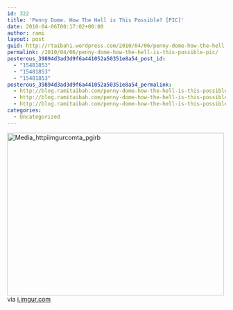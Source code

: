 ```yaml
---
id: 322
title: 'Penny Dome. How The Hell is This Possible? [PIC]'
date: 2010-04-06T00:17:02+00:00
author: rami
layout: post
guid: http://rtaibah1.wordpress.com/2010/04/06/penny-dome-how-the-hell-is-this-possible-pic
permalink: /2010/04/06/penny-dome-how-the-hell-is-this-possible-pic/
posterous_39894d3ad3d9f6a441052a50351e8a54_post_id:
  - "15481853"
  - "15481853"
  - "15481853"
posterous_39894d3ad3d9f6a441052a50351e8a54_permalink:
  - http://blog.ramitaibah.com/penny-dome-how-the-hell-is-this-possible-pic
  - http://blog.ramitaibah.com/penny-dome-how-the-hell-is-this-possible-pic
  - http://blog.ramitaibah.com/penny-dome-how-the-hell-is-this-possible-pic
categories:
  - Uncategorized
---
```

<div class="posterous_bookmarklet_entry">
  <div class='p_embed p_image_embed'>
    <a href="http://139.59.20.41/wp-content/uploads/2011/12/media_httpiimgurcomta_pgirb-scaled1000.jpg"><img alt="Media_httpiimgurcomta_pgirb" height="375" src="http://139.59.20.41/wp-content/uploads/2011/12/media_httpiimgurcomta_pgirb-scaled1000.jpg?w=300" width="500" /></a>
  </div>
  
  <div class="posterous_quote_citation">
    via <a href="http://i.imgur.com/TAFYk.jpg">i.imgur.com</a>
  </div></p>
</div>